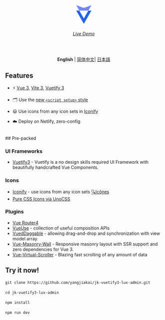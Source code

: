 <p align='center'>
  <img src='/src/assets/logo.svg' alt='Vitesse - Opinionated Vite Starter Template' width='50'/>
</p>

<h6 align='center'>
<a href="https://shirabako.com/">Live Demo</a>
</h6>

<br>

<p align='center'>
<b>English</b> | <a href="https://github.com/yangjiakai/jk-vuetify3-lux-admin/blob/main/README.zh-CN.md">简体中文</a>| <a href="https://github.com/yangjiakai/jk-vuetify3-lux-admin/blob/main/README.jp.md">日本語</a>
</p>

## Features

- ⚡️ [Vue 3](https://github.com/vuejs/core), [Vite 3](https://github.com/vitejs/vite), [Vuetify 3](https://pnpm.io/)

- 🗂 Use the [new `<script setup>` style](https://github.com/vuejs/rfcs/pull/227)

- 😃 Use icons from any icon sets in [Iconify](https://icon-sets.iconify.design/)

- ☁️ Deploy on Netlify, zero-config

<br>
## Pre-packed

### UI Frameworks

- [Vuetify3](https://next.vuetifyjs.com/en/) - Vuetify is a no design skills required UI Framework with beautifully handcrafted Vue Components.

### Icons

- [Iconify](https://iconify.design) - use icons from any icon sets [🔍Icônes](https://icones.netlify.app/)
- [Pure CSS Icons via UnoCSS](https://github.com/antfu/unocss/tree/main/packages/preset-icons)

### Plugins

- [Vue Router4](https://router.vuejs.org/)
- [VueUse](https://github.com/antfu/vueuse) - collection of useful composition APIs
- [VuedDaggable](https://github.com/SortableJS/Vue.Draggable) - allowing drag-and-drop and synchronization with view model array.
- [Vue-Masonry-Wall](https://github.com/DerYeger/yeger/tree/main/packages/vue-masonry-wall) - Responsive masonry layout with SSR support and zero dependencies for Vue 3.
- [Vue-Virtual-Scroller](https://github.com/Akryum/vue-virtual-scroller) - Blazing fast scrolling of any amount of data

## Try it now!

```
git clone https://github.com/yangjiakai/jk-vuetify3-lux-admin.git

cd jk-vuetify3-lux-admin

npm install

npm run dev
```

